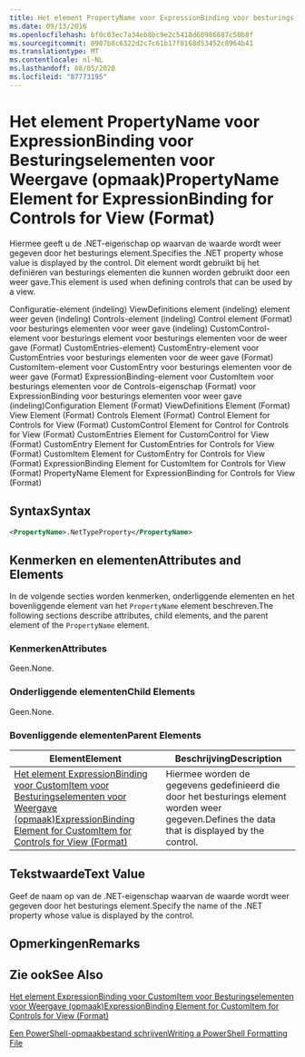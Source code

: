 ```yaml
---
title: Het element PropertyName voor ExpressionBinding voor besturings elementen voor weer gave (indeling) | Microsoft Docs
ms.date: 09/13/2016
ms.openlocfilehash: bf0c03ec7a34eb8bc9e2c5418d60986887c50b8f
ms.sourcegitcommit: 0907b8c6322d2c7c61b17f8168d53452c8964b41
ms.translationtype: MT
ms.contentlocale: nl-NL
ms.lasthandoff: 08/05/2020
ms.locfileid: "87773195"
---
```

# <a name="propertyname-element-for-expressionbinding-for-controls-for-view-format"></a><span data-ttu-id="37188-102">Het element PropertyName voor ExpressionBinding voor Besturingselementen voor Weergave (opmaak)</span><span class="sxs-lookup"><span data-stu-id="37188-102">PropertyName Element for ExpressionBinding for Controls for View (Format)</span></span>

<span data-ttu-id="37188-103">Hiermee geeft u de .NET-eigenschap op waarvan de waarde wordt weer gegeven door het besturings element.</span><span class="sxs-lookup"><span data-stu-id="37188-103">Specifies the .NET property whose value is displayed by the control.</span></span> <span data-ttu-id="37188-104">Dit element wordt gebruikt bij het definiëren van besturings elementen die kunnen worden gebruikt door een weer gave.</span><span class="sxs-lookup"><span data-stu-id="37188-104">This element is used when defining controls that can be used by a view.</span></span>

<span data-ttu-id="37188-105">Configuratie-element (indeling) ViewDefinitions element (indeling) element weer geven (indeling) Controls-element (indeling) Control element (Format) voor besturings elementen voor weer gave (indeling) CustomControl-element voor besturings element voor besturings elementen voor de weer gave (Format) CustomEntries-element) CustomEntry-element voor CustomEntries voor besturings elementen voor de weer gave (Format) CustomItem-element voor CustomEntry voor besturings elementen voor de weer gave (Format) ExpressionBinding-element voor CustomItem voor besturings elementen voor de Controls-eigenschap (Format) voor ExpressionBinding voor besturings elementen voor weer gave (indeling)</span><span class="sxs-lookup"><span data-stu-id="37188-105">Configuration Element (Format) ViewDefinitions Element (Format) View Element (Format) Controls Element (Format) Control Element for Controls for View (Format) CustomControl Element for Control for Controls for View (Format) CustomEntries Element for CustomControl for View (Format) CustomEntry Element for CustomEntries for Controls for View (Format) CustomItem Element for CustomEntry for Controls for View (Format) ExpressionBinding Element for CustomItem for Controls for View (Format) PropertyName Element for ExpressionBinding for Controls for View (Format)</span></span>

## <a name="syntax"></a><span data-ttu-id="37188-106">Syntax</span><span class="sxs-lookup"><span data-stu-id="37188-106">Syntax</span></span>

```xml
<PropertyName>.NetTypeProperty</PropertyName>
```

## <a name="attributes-and-elements"></a><span data-ttu-id="37188-107">Kenmerken en elementen</span><span class="sxs-lookup"><span data-stu-id="37188-107">Attributes and Elements</span></span>

<span data-ttu-id="37188-108">In de volgende secties worden kenmerken, onderliggende elementen en het bovenliggende element van het `PropertyName` element beschreven.</span><span class="sxs-lookup"><span data-stu-id="37188-108">The following sections describe attributes, child elements, and the parent element of the `PropertyName` element.</span></span>

### <a name="attributes"></a><span data-ttu-id="37188-109">Kenmerken</span><span class="sxs-lookup"><span data-stu-id="37188-109">Attributes</span></span>

<span data-ttu-id="37188-110">Geen.</span><span class="sxs-lookup"><span data-stu-id="37188-110">None.</span></span>

### <a name="child-elements"></a><span data-ttu-id="37188-111">Onderliggende elementen</span><span class="sxs-lookup"><span data-stu-id="37188-111">Child Elements</span></span>

<span data-ttu-id="37188-112">Geen.</span><span class="sxs-lookup"><span data-stu-id="37188-112">None.</span></span>

### <a name="parent-elements"></a><span data-ttu-id="37188-113">Bovenliggende elementen</span><span class="sxs-lookup"><span data-stu-id="37188-113">Parent Elements</span></span>

|<span data-ttu-id="37188-114">Element</span><span class="sxs-lookup"><span data-stu-id="37188-114">Element</span></span>|<span data-ttu-id="37188-115">Beschrijving</span><span class="sxs-lookup"><span data-stu-id="37188-115">Description</span></span>|
|-------------|-----------------|
|[<span data-ttu-id="37188-116">Het element ExpressionBinding voor CustomItem voor Besturingselementen voor Weergave (opmaak)</span><span class="sxs-lookup"><span data-stu-id="37188-116">ExpressionBinding Element for CustomItem for Controls for View (Format)</span></span>](./expressionbinding-element-for-customitem-for-controls-for-view-format.md)|<span data-ttu-id="37188-117">Hiermee worden de gegevens gedefinieerd die door het besturings element worden weer gegeven.</span><span class="sxs-lookup"><span data-stu-id="37188-117">Defines the data that is displayed by the control.</span></span>|

## <a name="text-value"></a><span data-ttu-id="37188-118">Tekstwaarde</span><span class="sxs-lookup"><span data-stu-id="37188-118">Text Value</span></span>

<span data-ttu-id="37188-119">Geef de naam op van de .NET-eigenschap waarvan de waarde wordt weer gegeven door het besturings element.</span><span class="sxs-lookup"><span data-stu-id="37188-119">Specify the name of the .NET property whose value is displayed by the control.</span></span>

## <a name="remarks"></a><span data-ttu-id="37188-120">Opmerkingen</span><span class="sxs-lookup"><span data-stu-id="37188-120">Remarks</span></span>

## <a name="see-also"></a><span data-ttu-id="37188-121">Zie ook</span><span class="sxs-lookup"><span data-stu-id="37188-121">See Also</span></span>

[<span data-ttu-id="37188-122">Het element ExpressionBinding voor CustomItem voor Besturingselementen voor Weergave (opmaak)</span><span class="sxs-lookup"><span data-stu-id="37188-122">ExpressionBinding Element for CustomItem for Controls for View (Format)</span></span>](./expressionbinding-element-for-customitem-for-controls-for-view-format.md)

[<span data-ttu-id="37188-123">Een PowerShell-opmaakbestand schrijven</span><span class="sxs-lookup"><span data-stu-id="37188-123">Writing a PowerShell Formatting File</span></span>](./writing-a-powershell-formatting-file.md)

